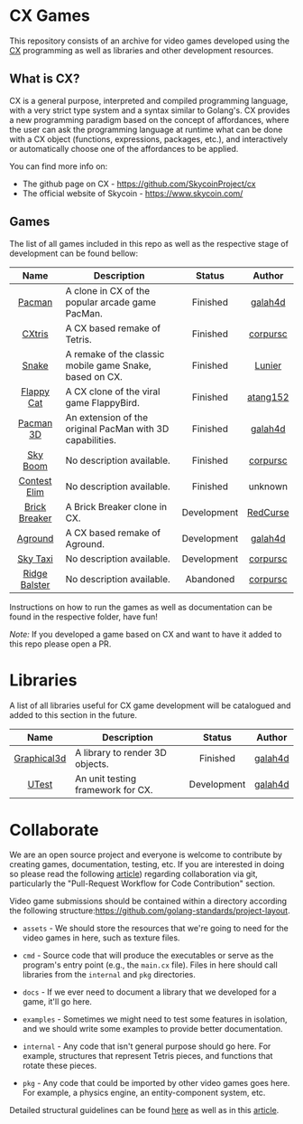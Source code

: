 # CX Games
This repository consists of an archive for video games developed using the [CX](https://github.com/SkycoinProject/cx)
programming as well as libraries and other development resources.

## What is CX?
CX is a general purpose, interpreted and compiled programming language, with a very strict type system and a syntax similar to Golang's. CX provides a new programming paradigm based on the concept of affordances, where the user can ask the programming language at runtime what can be done with a CX object (functions, expressions, packages, etc.), and interactively or automatically choose one of the affordances to be applied.

You can find more info on:
  - The github page on CX - https://github.com/SkycoinProject/cx
  - The official website of Skycoin - https://www.skycoin.com/

## Games
The list of all games included in this repo as well as the respective stage of development can be found bellow:

| Name  | Description | Status | Author |
| :---: | ----------- | :----: | :----: |
| [Pacman](pacman/) | A clone in CX of the popular arcade game PacMan. | Finished | [galah4d](https://github.com/galah4d) |
| [CXtris](CXtris/) | A CX based remake of Tetris. | Finished | [corpursc](https://github.com/corpusc) |
| [Snake](snake/) | A remake of the classic mobile game Snake, based on CX. | Finished | [Lunier](https://github.com/Lunier) |
| [Flappy Cat](flappy-cat/) | A CX clone of the viral game FlappyBird. | Finished | [atang152](https://github.com/atang152) |
| [Pacman 3D](pacman-3d/) | An extension of the original PacMan with 3D capabilities. | Finished | [galah4d](https://github.com/galah4d) |
| [Sky Boom](skyBOOM/) | No description available. | Finished | [corpursc](https://github.com/corpusc) |
| [Contest Elim](contest-elim) | No description available. | Finished | unknown |
| [Brick Breaker](brick-breaker/) | A Brick Breaker clone in CX. | Development | [RedCurse](https://github.com/jaywillscott) |
| [Aground](aground-cx/) | A CX based remake of Aground. | Development | [galah4d](https://github.com/galah4d) |
| [Sky Taxi](ridge-blaster/) | No description available. | Development | [corpursc](https://github.com/corpusc) |
| [Ridge Balster](ridge-blaster/) | No description available. | Abandoned | [corpursc](https://github.com/corpusc) |

Instructions on how to run the games as well as documentation can be found in the respective folder, have fun!

*Note:* If you developed a game based on CX and want to have it added to this repo please open a PR.

# Libraries
A list of all libraries useful for CX game development will be catalogued and added to this section in the future.

| Name  | Description | Status | Author |
| :---: | ----------- | :----: | :----: |
| [Graphical3d](libs/graphical3d) | A library to render 3D objects. | Finished | [galah4d](https://github.com/galah4d) |
| [UTest](libs/utest) | An unit testing framework for CX. | Development | [galah4d](https://github.com/galah4d) |

# Collaborate
We are an open source project and everyone is welcome to contribute by creating games, documentation, testing, etc.
If you are interested in doing so please read the following [article](https://code.tutsplus.com/tutorials/how-to-collaborate-on-github--net-34267))
regarding collaboration via git, particularly the "Pull-Request Workflow for Code Contribution" section.

Video game submissions should be contained within a directory according the following structure:https://github.com/golang-standards/project-layout.

* `assets` - We should store the resources that we're going to need for the video games in here, such as texture files.

* `cmd` - Source code that will produce the executables or serve as the program's entry point (e.g., the `main.cx` file). Files in here should call libraries from the `internal` and `pkg` directories.

* `docs` - If we ever need to document a library that we developed for a game, it'll go here.

* `examples` - Sometimes we might need to test some features in isolation, and we should write some examples to provide better documentation.

* `internal` - Any code that isn't general purpose should go here. For example, structures that represent Tetris pieces, and functions that rotate these pieces.

* `pkg` - Any code that could be imported by other video games goes here. For example, a physics engine, an entity-component system, etc.

Detailed structural guidelines can be found [here](https://github.com/golang-standards/project-layout) as well as in
this [article](https://medium.com/golang-learn/go-project-layout-e5213cdcfaa2).
